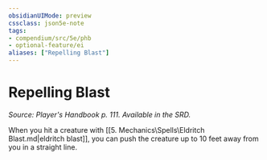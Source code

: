 ```yaml
---
obsidianUIMode: preview
cssclass: json5e-note
tags:
- compendium/src/5e/phb
- optional-feature/ei
aliases: ["Repelling Blast"]
---
```

# Repelling Blast
*Source: Player's Handbook p. 111. Available in the SRD.* 

When you hit a creature with [[5. Mechanics\Spells\Eldritch Blast.md|eldritch blast]], you can push the creature up to 10 feet away from you in a straight line.